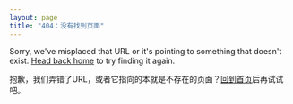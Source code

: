```yaml
---
layout: page
title: "404：没有找到页面"
---
```


Sorry, we've misplaced that URL or it's pointing to something that doesn't exist. <a href="{{ site.baseurl }}/">Head back home</a> to try finding it again.

抱歉，我们弄错了URL，或者它指向的本就是不存在的页面？<a href="{{ site.baseurl }}/">回到首页</a>后再试试吧。
